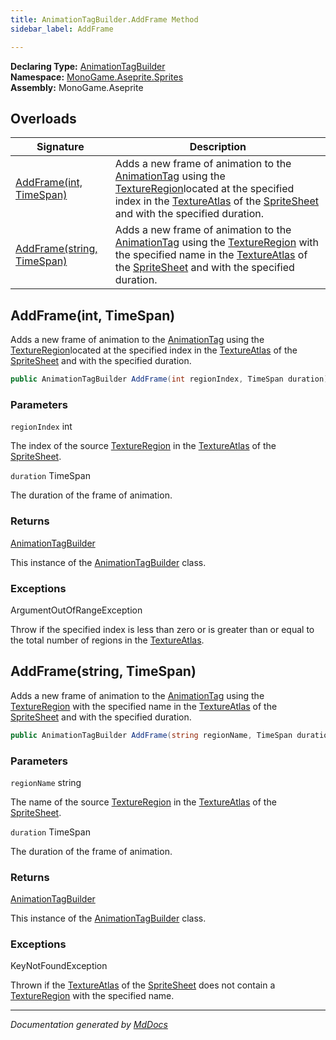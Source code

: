 ```yaml
---
title: AnimationTagBuilder.AddFrame Method
sidebar_label: AddFrame

---
```


**Declaring Type:** [AnimationTagBuilder](../)  
**Namespace:** [MonoGame.Aseprite.Sprites](../../)  
**Assembly:** MonoGame.Aseprite

## Overloads

| Signature                                              | Description                                                                                                                                                                                                                                                                                                     |
| ------------------------------------------------------ | --------------------------------------------------------------------------------------------------------------------------------------------------------------------------------------------------------------------------------------------------------------------------------------------------------------- |
| [AddFrame(int, TimeSpan)](#addframeint-timespan)       | Adds a new frame of animation to the [AnimationTag](../../AnimationTag/) using the [TextureRegion](../../../TextureRegion/)located at the specified index in the [TextureAtlas](../../TextureAtlas/) of the [SpriteSheet](../../SpriteSheet/) and with  the specified duration. |
| [AddFrame(string, TimeSpan)](#addframestring-timespan) | Adds a new frame of animation to the [AnimationTag](../../AnimationTag/) using the [TextureRegion](../../../TextureRegion/) with the specified name in the [TextureAtlas](../../TextureAtlas/) of the [SpriteSheet](../../SpriteSheet/) and with the specified duration.        |

## AddFrame(int, TimeSpan)

Adds a new frame of animation to the [AnimationTag](../../AnimationTag/) using the [TextureRegion](../../../TextureRegion/)located at the specified index in the [TextureAtlas](../../TextureAtlas/) of the [SpriteSheet](../../SpriteSheet/) and with  the specified duration.

```csharp
public AnimationTagBuilder AddFrame(int regionIndex, TimeSpan duration);
```

### Parameters

`regionIndex`  int

The index of the source [TextureRegion](../../../TextureRegion/) in the [TextureAtlas](../../TextureAtlas/) of the [SpriteSheet](../../SpriteSheet/).

`duration`  TimeSpan

The duration of the frame of animation.

### Returns

[AnimationTagBuilder](../)

This instance of the [AnimationTagBuilder](../) class.

### Exceptions

ArgumentOutOfRangeException

Throw if the specified index is less than zero or is greater than or equal to the total number of regions in the [TextureAtlas](../../TextureAtlas/).

## AddFrame(string, TimeSpan)

Adds a new frame of animation to the [AnimationTag](../../AnimationTag/) using the [TextureRegion](../../../TextureRegion/) with the specified name in the [TextureAtlas](../../TextureAtlas/) of the [SpriteSheet](../../SpriteSheet/) and with the specified duration.

```csharp
public AnimationTagBuilder AddFrame(string regionName, TimeSpan duration);
```

### Parameters

`regionName`  string

The name of the source [TextureRegion](../../../TextureRegion/) in the [TextureAtlas](../../TextureAtlas/) of the [SpriteSheet](../../SpriteSheet/).

`duration`  TimeSpan

The duration of the frame of animation.

### Returns

[AnimationTagBuilder](../)

This instance of the [AnimationTagBuilder](../) class.

### Exceptions

KeyNotFoundException

Thrown if the [TextureAtlas](../../TextureAtlas/) of the [SpriteSheet](../../SpriteSheet/) does not contain a [TextureRegion](../../../TextureRegion/) with the specified name.

___

*Documentation generated by [MdDocs](https://github.com/ap0llo/mddocs)*
